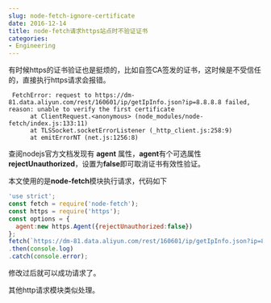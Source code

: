 ```yaml
---
slug: node-fetch-ignore-certificate
date: 2016-12-14
title: node-fetch请求https站点时不验证证书
categories: 
- Engineering
---
```

有时候https的证书验证也是挺烦的，比如自签CA签发的证书，这时候是不受信任的，直接执行https请求会报错。

```
 FetchError: request to https://dm-81.data.aliyun.com/rest/160601/ip/getIpInfo.json?ip=8.8.8.8 failed, reason: unable to verify the first certificate
      at ClientRequest.<anonymous> (node_modules/node-fetch/index.js:133:11)
      at TLSSocket.socketErrorListener (_http_client.js:258:9)
      at emitErrorNT (net.js:1256:8)
```

查阅nodejs官方文档发现有 **agent** 属性，**agent**有个可选属性**rejectUnauthorized**，设置为**false**即可取消证书有效性验证。

本文使用的是**node-fetch**模块执行请求，代码如下

```javascript
'use strict';
const fetch = require('node-fetch');
const https = require('https');
const options = {
  agent:new https.Agent({rejectUnauthorized:false})
};
fetch(`https://dm-81.data.aliyun.com/rest/160601/ip/getIpInfo.json?ip=8.8.8.8`, options)
.then(console.log)
.catch(console.error);
```

修改过后就可以成功请求了。

其他http请求模块类似处理。